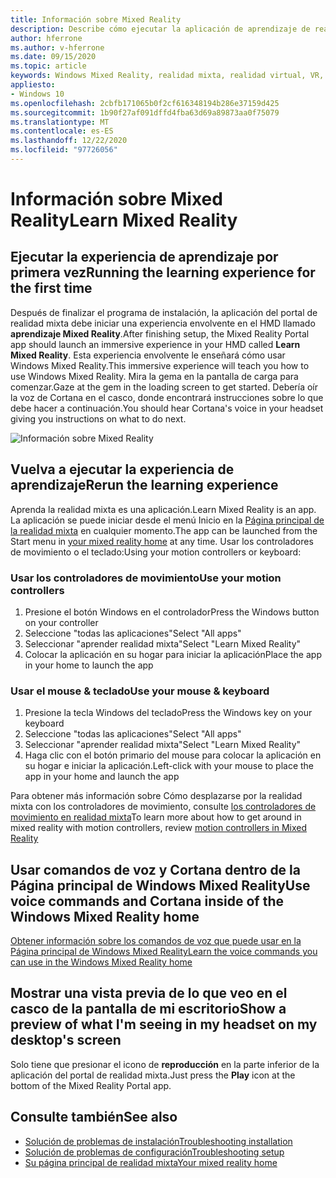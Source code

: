 ```yaml
---
title: Información sobre Mixed Reality
description: Describe cómo ejecutar la aplicación de aprendizaje de realidad mixta y cómo navegar por Windows Mixed Reality.
author: hferrone
ms.author: v-hferrone
ms.date: 09/15/2020
ms.topic: article
keywords: Windows Mixed Reality, realidad mixta, realidad virtual, VR, MR, tutorial, introducción
appliesto:
- Windows 10
ms.openlocfilehash: 2cbfb171065b0f2cf616348194b286e37159d425
ms.sourcegitcommit: 1b90f27af091dffd4fba63d69a89873aa0f75079
ms.translationtype: MT
ms.contentlocale: es-ES
ms.lasthandoff: 12/22/2020
ms.locfileid: "97726056"
---
```

# <a name="learn-mixed-reality"></a><span data-ttu-id="2b59c-104">Información sobre Mixed Reality</span><span class="sxs-lookup"><span data-stu-id="2b59c-104">Learn Mixed Reality</span></span>

## <a name="running-the-learning-experience-for-the-first-time"></a><span data-ttu-id="2b59c-105">Ejecutar la experiencia de aprendizaje por primera vez</span><span class="sxs-lookup"><span data-stu-id="2b59c-105">Running the learning experience for the first time</span></span>

<span data-ttu-id="2b59c-106">Después de finalizar el programa de instalación, la aplicación del portal de realidad mixta debe iniciar una experiencia envolvente en el HMD llamado **aprendizaje Mixed Reality**.</span><span class="sxs-lookup"><span data-stu-id="2b59c-106">After finishing setup, the Mixed Reality Portal app should launch an immersive experience in your HMD called **Learn Mixed Reality**.</span></span> <span data-ttu-id="2b59c-107">Esta experiencia envolvente le enseñará cómo usar Windows Mixed Reality.</span><span class="sxs-lookup"><span data-stu-id="2b59c-107">This immersive experience will teach you how to use Windows Mixed Reality.</span></span> <span data-ttu-id="2b59c-108">Mira la gema en la pantalla de carga para comenzar.</span><span class="sxs-lookup"><span data-stu-id="2b59c-108">Gaze at the gem in the loading screen to get started.</span></span> <span data-ttu-id="2b59c-109">Debería oír la voz de Cortana en el casco, donde encontrará instrucciones sobre lo que debe hacer a continuación.</span><span class="sxs-lookup"><span data-stu-id="2b59c-109">You should hear Cortana's voice in your headset giving you instructions on what to do next.</span></span>

![Información sobre Mixed Reality](images/file-learnmixedrealitystart.png)

## <a name="rerun-the-learning-experience"></a><span data-ttu-id="2b59c-111">Vuelva a ejecutar la experiencia de aprendizaje</span><span class="sxs-lookup"><span data-stu-id="2b59c-111">Rerun the learning experience</span></span>

<span data-ttu-id="2b59c-112">Aprenda la realidad mixta es una aplicación.</span><span class="sxs-lookup"><span data-stu-id="2b59c-112">Learn Mixed Reality is an app.</span></span> <span data-ttu-id="2b59c-113">La aplicación se puede iniciar desde el menú Inicio en la [Página principal de la realidad mixta](your-mixed-reality-home.md) en cualquier momento.</span><span class="sxs-lookup"><span data-stu-id="2b59c-113">The app can be launched from the Start menu in [your mixed reality home](your-mixed-reality-home.md) at any time.</span></span> <span data-ttu-id="2b59c-114">Usar los controladores de movimiento o el teclado:</span><span class="sxs-lookup"><span data-stu-id="2b59c-114">Using your motion controllers or keyboard:</span></span>

### <a name="use-your-motion-controllers"></a><span data-ttu-id="2b59c-115">Usar los controladores de movimiento</span><span class="sxs-lookup"><span data-stu-id="2b59c-115">Use your motion controllers</span></span>

1. <span data-ttu-id="2b59c-116">Presione el botón Windows en el controlador</span><span class="sxs-lookup"><span data-stu-id="2b59c-116">Press the Windows button on your controller</span></span>
2. <span data-ttu-id="2b59c-117">Seleccione "todas las aplicaciones"</span><span class="sxs-lookup"><span data-stu-id="2b59c-117">Select "All apps"</span></span>
3. <span data-ttu-id="2b59c-118">Seleccionar "aprender realidad mixta"</span><span class="sxs-lookup"><span data-stu-id="2b59c-118">Select "Learn Mixed Reality"</span></span>
4. <span data-ttu-id="2b59c-119">Colocar la aplicación en su hogar para iniciar la aplicación</span><span class="sxs-lookup"><span data-stu-id="2b59c-119">Place the app in your home to launch the app</span></span>

### <a name="use-your-mouse--keyboard"></a><span data-ttu-id="2b59c-120">Usar el mouse & teclado</span><span class="sxs-lookup"><span data-stu-id="2b59c-120">Use your mouse & keyboard</span></span>

1. <span data-ttu-id="2b59c-121">Presione la tecla Windows del teclado</span><span class="sxs-lookup"><span data-stu-id="2b59c-121">Press the Windows key on your keyboard</span></span>
2. <span data-ttu-id="2b59c-122">Seleccione "todas las aplicaciones"</span><span class="sxs-lookup"><span data-stu-id="2b59c-122">Select "All apps"</span></span>
3. <span data-ttu-id="2b59c-123">Seleccionar "aprender realidad mixta"</span><span class="sxs-lookup"><span data-stu-id="2b59c-123">Select "Learn Mixed Reality"</span></span>
4. <span data-ttu-id="2b59c-124">Haga clic con el botón primario del mouse para colocar la aplicación en su hogar e iniciar la aplicación.</span><span class="sxs-lookup"><span data-stu-id="2b59c-124">Left-click with your mouse to place the app in your home and launch the app</span></span>

<span data-ttu-id="2b59c-125">Para obtener más información sobre Cómo desplazarse por la realidad mixta con los controladores de movimiento, consulte [los controladores de movimiento en realidad mixta](controllers-in-wmr.md)</span><span class="sxs-lookup"><span data-stu-id="2b59c-125">To learn more about how to get around in mixed reality with motion controllers, review [motion controllers in Mixed Reality](controllers-in-wmr.md)</span></span>

## <a name="use-voice-commands-and-cortana-inside-of-the-windows-mixed-reality-home"></a><span data-ttu-id="2b59c-126">Usar comandos de voz y Cortana dentro de la Página principal de Windows Mixed Reality</span><span class="sxs-lookup"><span data-stu-id="2b59c-126">Use voice commands and Cortana inside of the Windows Mixed Reality home</span></span>

[<span data-ttu-id="2b59c-127">Obtener información sobre los comandos de voz que puede usar en la Página principal de Windows Mixed Reality</span><span class="sxs-lookup"><span data-stu-id="2b59c-127">Learn the voice commands you can use in the Windows Mixed Reality home</span></span>](https://support.microsoft.com/help/4041322/windows-10-speech-in-windows-mixed-reality)

## <a name="show-a-preview-of-what-im-seeing-in-my-headset-on-my-desktops-screen"></a><span data-ttu-id="2b59c-128">Mostrar una vista previa de lo que veo en el casco de la pantalla de mi escritorio</span><span class="sxs-lookup"><span data-stu-id="2b59c-128">Show a preview of what I'm seeing in my headset on my desktop's screen</span></span>

<span data-ttu-id="2b59c-129">Solo tiene que presionar el icono de **reproducción** en la parte inferior de la aplicación del portal de realidad mixta.</span><span class="sxs-lookup"><span data-stu-id="2b59c-129">Just press the **Play** icon at the bottom of the Mixed Reality Portal app.</span></span>

## <a name="see-also"></a><span data-ttu-id="2b59c-130">Consulte también</span><span class="sxs-lookup"><span data-stu-id="2b59c-130">See also</span></span>

* [<span data-ttu-id="2b59c-131">Solución de problemas de instalación</span><span class="sxs-lookup"><span data-stu-id="2b59c-131">Troubleshooting installation</span></span>](installation_errors.md)
* [<span data-ttu-id="2b59c-132">Solución de problemas de configuración</span><span class="sxs-lookup"><span data-stu-id="2b59c-132">Troubleshooting setup</span></span>](wmr-setup-faq.md)
* [<span data-ttu-id="2b59c-133">Su página principal de realidad mixta</span><span class="sxs-lookup"><span data-stu-id="2b59c-133">Your mixed reality home</span></span>](your-mixed-reality-home.md)
